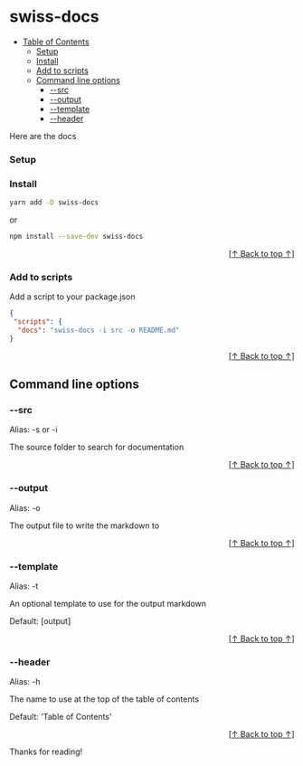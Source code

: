 # swiss-docs

<!-- DOCS: TOC START -->

  - [Table of Contents](#)
      - [Setup](#setup)
      - [Install](#install)
      - [Add to scripts](#add-to-scripts)
    - [Command line options](#command-line-options)
      - [--src](#src)
      - [--output](#output)
      - [--template](#template)
      - [--header](#header)

<!-- DOCS: TOC END -->

Here are the docs

<!-- DOCS: MAIN START -->

### Setup

### Install
```bash
yarn add -D swiss-docs
```

or

```bash
npm install --save-dev swiss-docs
```

<p style="text-align: right" align="right"><a href="#"> [↑ Back to top ↑] </a></p>

### Add to scripts
Add a script to your package.json

```json
{
 "scripts": {
  "docs": "swiss-docs -i src -o README.md"
}
```

<p style="text-align: right" align="right"><a href="#"> [↑ Back to top ↑] </a></p>

## Command line options

### --src
Alias: -s or -i

The source folder to search for documentation

<p style="text-align: right" align="right"><a href="#"> [↑ Back to top ↑] </a></p>

### --output
Alias: -o

The output file to write the markdown to

<p style="text-align: right" align="right"><a href="#"> [↑ Back to top ↑] </a></p>

### --template
Alias: -t

An optional template to use for the output markdown

Default: [output]

<p style="text-align: right" align="right"><a href="#"> [↑ Back to top ↑] </a></p>

### --header
Alias: -h

The name to use at the top of the table of contents

Default: 'Table of Contents'

<p style="text-align: right" align="right"><a href="#"> [↑ Back to top ↑] </a></p>

<!-- DOCS: MAIN END -->

Thanks for reading!
